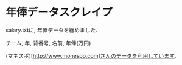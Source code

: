 年俸データスクレイプ
===

salary.txtに, 年俸データを纏めました. 

チーム, 年, 背番号, 名前, 年俸(万円) 

(マネスポ)[http://www.monespo.com]さんのデータを利用しています. 
